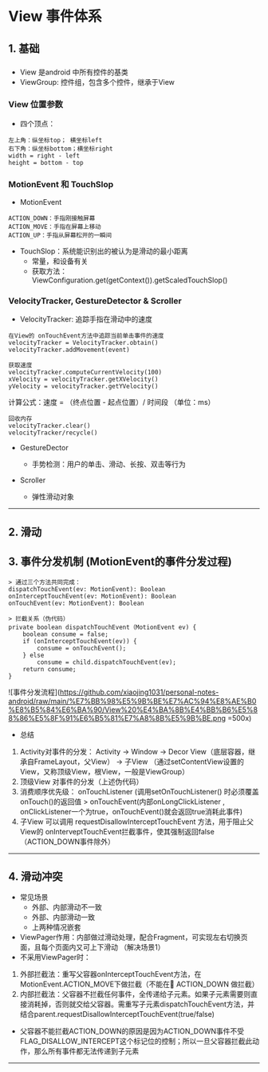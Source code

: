 # View 事件体系


## 1. 基础

### 
- View 是android 中所有控件的基类
- ViewGroup: 控件组，包含多个控件，继承于View

### View 位置参数
- 四个顶点：
```
左上角：纵坐标top； 横坐标left
右下角：纵坐标bottom；横坐标right
width = right - left 
height = bottom - top
```

### MotionEvent 和 TouchSlop
- MotionEvent
```
ACTION_DOWN：手指刚接触屏幕
ACTION_MOVE：手指在屏幕上移动
ACTION_UP：手指从屏幕松开的一瞬间
```
- TouchSlop：系统能识别出的被认为是滑动的最小距离
    - 常量，和设备有关
    - 获取方法： ViewConfiguration.get(getContext()).getScaledTouchSlop()

### VelocityTracker, GestureDetector & Scroller
- VelocityTracker: 追踪手指在滑动中的速度
```
在View的 onTouchEvent方法中追踪当前单击事件的速度
velocityTracker = VelocityTracker.obtain()
velocityTracker.addMovement(event)
```

```
获取速度
velocityTracker.computeCurrentVelocity(100)
xVelocity = velocityTracker.getXVelocity()
yVelocity = velocityTracker.getYVelocity()
```
计算公式：速度 = （终点位置 - 起点位置）/ 时间段 （单位：ms）

```
回收内存
velocityTracker.clear()
velocityTracker/recycle()
```
- GestureDector
    - 手势检测：用户的单击、滑动、长按、双击等行为

- Scroller
    - 弹性滑动对象

------ 

## 2. 滑动



## 3. 事件分发机制 (MotionEvent的事件分发过程)

```
> 通过三个方法共同完成：
dispatchTouchEvent(ev: MotionEvent): Boolean
onInterceptTouchEvent(ev: MotionEvent): Boolean
onTouchEvent(ev: MotionEvent): Boolean

> 拦截关系（伪代码）
private boolean dispatchTouchEvent（MotionEvent ev) {
    boolean consume = false;
    if (onInterceptTouchEvent(ev)) {
        consume = onTouchEvent();
    } else 
        consume = child.dispatchTouchEvent(ev);
    return consume;
}
```
![事件分发流程](https://github.com/xiaojing1031/personal-notes-android/raw/main/%E7%BB%98%E5%9B%BE%E7%AC%94%E8%AE%B0%E8%B5%84%E6%BA%90/View%20%E4%BA%8B%E4%BB%B6%E5%88%86%E5%8F%91%E6%B5%81%E7%A8%8B%E5%9B%BE.png =500x)

- 总结
1. Activity对事件的分发： Activity -> Window -> Decor View（底层容器，继承自FrameLayout，父View） -> 子View （通过setContentView设置的View，又称顶级View，根View，一般是ViewGroup）
2. 顶级View 对事件的分发（上述伪代码）
3. 消费顺序优先级： onTouchListener (调用setOnTouchListener() 时必须覆盖onTouch()的返回值 > onTouchEvent(内部onLongClickListener , onClickListener一个为true，onTouchEvent()就会返回true消耗此事件)
4. 子View 可以调用 requestDisallowInterceptTouchEvent 方法，用于阻止父View的 onInterveptTouchEvent拦截事件，使其强制返回false（ACTION_DOWN事件除外）

------ 

## 4. 滑动冲突
- 常见场景
    - 外部、内部滑动不一致
    - 外部、内部滑动一致
    - 上两种情况嵌套
- ViewPager作用：内部做过滑动处理，配合Fragment，可实现左右切换页面，且每个页面内又可上下滑动 （解决场景1）
- 不采用ViewPager时：
1. 外部拦截法：重写父容器onInterceptTouchEvent方法，在MotionEvent.ACTION_MOVE下做拦截（不能在 ACTION_DOWN 做拦截）
2. 内部拦截法：父容器不拦截任何事件，全传递给子元素。如果子元素需要则直接消耗掉，否则就交给父容器。需重写子元素dispatchTouchEvent方法，并结合parent.requestDisallowInterceptTouchEvent(true/false)

- 父容器不能拦截ACTION_DOWN的原因是因为ACTION_DOWN事件不受 FLAG_DISALLOW_INTERCEPT这个标记位的控制；所以一旦父容器拦截此动作，那么所有事件都无法传递到子元素

------ 
